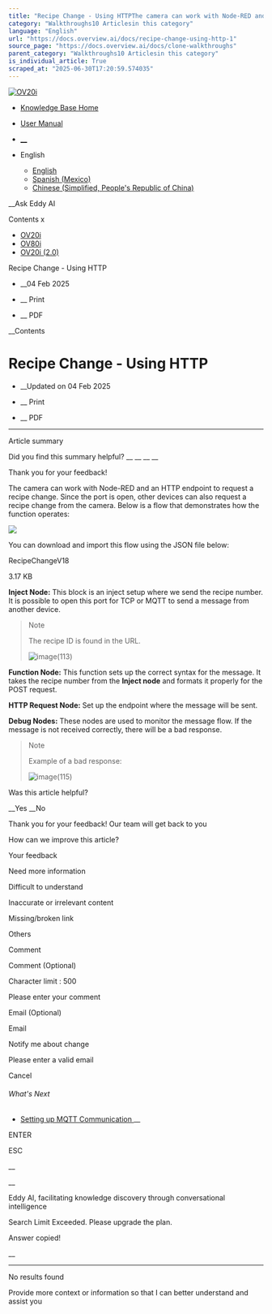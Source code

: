 ```yaml
---
title: "Recipe Change - Using HTTPThe camera can work with Node-RED and an HTTP endpoint to request a recipe change. Since the port is open, other devices can also request a recipe change from the camera. Below is a flow that demonstrates how the function operates: You can dow..."
category: "Walkthroughs10 Articlesin this category"
language: "English"
url: "https://docs.overview.ai/docs/recipe-change-using-http-1"
source_page: "https://docs.overview.ai/docs/clone-walkthroughs"
parent_category: "Walkthroughs10 Articlesin this category"
is_individual_article: True
scraped_at: "2025-06-30T17:20:59.574035"
---
```


[ ![OV20i](https://cdn.document360.io/logo/863daf20-40fe-49e9-9c91-e3c6cfba55d1/2e22ebf07a24460d8065cff0cb46d3d4-OverviewLogo.png) ](https://www.overview.ai)

  * [Knowledge Base Home](https://docs.overview.ai)
  * [User Manual](https://docs.overview.ai/docs)



  * [ __](/v1/en)
  * English

    * [ English ](/docs/en/recipe-change-using-http-1 "en")
    * [ Spanish \(Mexico\) ](/docs/es-mx/recipe-change-using-http-1 "es-mx")
    * [ Chinese \(Simplified, People's Republic of China\) ](/docs/zh-cn/recipe-change-using-http-1 "zh-cn")




__Ask Eddy AI

Contents x

  * [ OV20i  ](start-here)
  * [ OV80i  ](start-here-1)
  * [ OV20i \(2.0\)  ](faq)



Recipe Change - Using HTTP

  *  __04 Feb 2025



  *  __ Print

  *  __ PDF




 __Contents

# Recipe Change - Using HTTP

  *  __Updated on 04 Feb 2025



  *  __ Print

  * __ PDF




* * *

Article summary

Did you find this summary helpful?  __ __ __ __

Thank you for your feedback\!

The camera can work with Node-RED and an HTTP endpoint to request a recipe change. Since the port is open, other devices can also request a recipe change from the camera. Below is a flow that demonstrates how the function operates:

  
![](https://cdn.document360.io/863daf20-40fe-49e9-9c91-e3c6cfba55d1/Images/Documentation/image\(114\).png)

  
You can download and import this flow using the JSON file below:

[](https://cdn.document360.io/863daf20-40fe-49e9-9c91-e3c6cfba55d1/Images/Documentation/RecipeChangeV18.json)RecipeChangeV18

3.17 KB

  
**Inject Node:** This block is an inject setup where we send the recipe number. It is possible to open this port for TCP or MQTT to send a message from another device.

> Note
> 
> The recipe ID is found in the URL.  
>   
> ![image\(113\)](https://cdn.document360.io/863daf20-40fe-49e9-9c91-e3c6cfba55d1/Images/Documentation/image\(113\).png)

  
**Function Node:** This function sets up the correct syntax for the message. It takes the recipe number from the **Inject node** and formats it properly for the POST request.

**HTTP Request Node:** Set up the endpoint where the message will be sent.

**Debug Nodes:** These nodes are used to monitor the message flow. If the message is not received correctly, there will be a bad response.

> Note
> 
> Example of a bad response:  
>   
> ![image\(115\)](https://cdn.document360.io/863daf20-40fe-49e9-9c91-e3c6cfba55d1/Images/Documentation/image\(115\).png)

Was this article helpful?

__Yes __No

Thank you for your feedback\! Our team will get back to you

How can we improve this article?

Your feedback

Need more information

Difficult to understand

Inaccurate or irrelevant content

Missing/broken link

Others

Comment

Comment \(Optional\)

Character limit : 500

Please enter your comment

Email \(Optional\)

Email

Notify me about change  


Please enter a valid email

Cancel

###### What's Next

  * [ Setting up MQTT Communication ](/docs/setting-up-mqtt-communication-1) __



ENTER

ESC

 __

__

Eddy AI, facilitating knowledge discovery through conversational intelligence

Search Limit Exceeded. Please upgrade the plan.

Answer copied\!

__

__ __

No results found

Provide more context or information so that I can better understand and assist you
